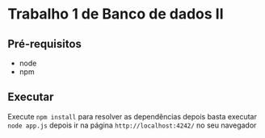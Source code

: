 # Trabalho 1 de Banco de dados II

## Pré-requisitos
* node
* npm

## Executar
Execute <code>npm install</code> para resolver as dependências
 depois basta executar <code>node app.js</code> depois ir na página <code>http://localhost:4242/</code>
no seu navegador
